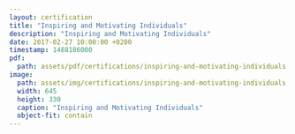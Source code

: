 ```yaml
---
layout: certification
title: "Inspiring and Motivating Individuals"
description: "Inspiring and Motivating Individuals"
date: 2017-02-27 10:00:00 +0200
timestamp: 1488186000
pdf:
  path: assets/pdf/certifications/inspiring-and-motivating-individuals.pdf
image:
  path: assets/img/certifications/inspiring-and-motivating-individuals.webp
  width: 645
  height: 330
  caption: "Inspiring and Motivating Individuals"
  object-fit: contain
---
```

